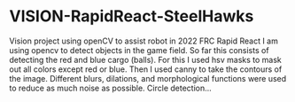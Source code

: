 # VISION-RapidReact-SteelHawks
Vision project using openCV to assist robot in 2022 FRC Rapid React
I am using opencv to detect objects in the game field. So far this consists of detecting the red and blue cargo (balls). For this I used hsv masks to mask out all colors except red or blue. Then I used canny to take the contours of the image. Different blurs, dilations, and morphological functions were used to reduce as much noise as possible. Circle detection...
